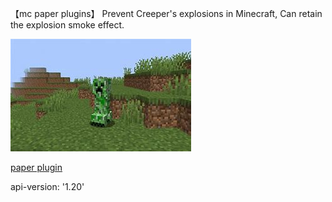 【mc paper plugins】
Prevent Creeper's explosions in Minecraft,  Can retain the explosion smoke effect.

![Creeper](readme/creeperimage.png)

[paper plugin](https://hangar.papermc.io/yangood/creeperExplosionProtectBlock)

api-version: '1.20'
